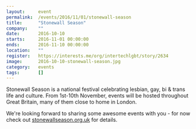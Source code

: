```yaml
---
layout: 	event
permalink:	/events/2016/11/01/stonewall-season
title:		"Stonewall Season"
company:	""
date:		2016-10-10
starts:		2016-11-01 00:00:00
ends: 		2016-11-10 00:00:00
location:	""
register:	https://interests.me/org/intertechlgbt/story/2634
image: 		2016-10-10-stonewall-season.jpg
category:	events
tags:		[]
---
```


Stonewall Season is a national festival celebrating lesbian, gay, bi &amp; trans life and culture. From 1st-10th November, events will be hosted throughout Great Britain, many of them close to home in London. 

We're looking forward to sharing some awesome events with you - for now check out <a href="http://www.stonewallseason.org.uk/">stonewallseason.org.uk</a> for details. 